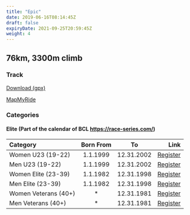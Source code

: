 ```yaml
---
title: "Epic"
date: 2019-06-16T08:14:45Z
draft: false
expiryDate: 2021-09-25T20:59:45Z
weight: 4
---
```


## 76km, 3300m climb
### Track  
[Download (gpx)](https://drive.google.com/open?id=174corZb-OmA-8nSKEjw_8PGl8BZM7Q04)

[MapMyRide](https://www.mapmyride.com/routes/view/2049206296)


### Categories

#### Elite (Part of the calendar of BCL https://race-series.com/)
Category         | Born From |      To   | Link
:-----------------|:---------:|:---------:|------------:
 Women U23 (19-22)  | 1.1.1999  | 12.31.2002| [Register](https://forms.gle/ei69dnTeQJvmPHqL9)
 Men U23 (19-22)  | 1.1.1999  | 12.31.2002| [Register](https://forms.gle/ei69dnTeQJvmPHqL9)
 Women Elite (23-39) | 1.1.1982  | 12.31.1998| [Register](https://forms.gle/ei69dnTeQJvmPHqL9)
 Men Elite (23-39) | 1.1.1982  | 12.31.1998| [Register](https://forms.gle/ei69dnTeQJvmPHqL9)
 Women Veterans  (40+)   |     *     | 12.31.1981| [Register](https://forms.gle/ei69dnTeQJvmPHqL9)
 Men Veterans  (40+)   |     *     | 12.31.1981| [Register](https://forms.gle/ei69dnTeQJvmPHqL9)

